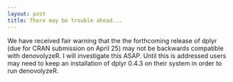 ```yaml
---
layout: post
title: There may be trouble ahead...
---
```


We have received fair warning that the the forthcoming release of dplyr (due for CRAN submission on April 25) may not be backwards compatible with denovolyzeR.  I will investigate this ASAP.
Until this is addressed users may need to keep an installation of dplyr 0.4.3 on their system in order to run denovolyzeR.

